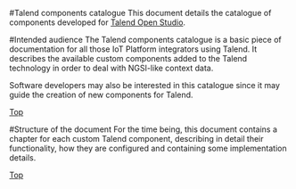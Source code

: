 #<a name="top"></a>Talend components catalogue
This document details the catalogue of components developed for [Talend  Open Studio](https://www.talend.com/products/talend-open-studio).

#Intended audience
The Talend components catalogue is a basic piece of documentation for all those IoT Platform integrators using Talend. It describes the available custom components added to the Talend technology in order to deal with NGSI-like context data.

Software developers may also be interested in this catalogue since it may guide the creation of new components for Talend.

[Top](#top)

#Structure of the document
For the time being, this document contains a chapter for each custom Talend component, describing in detail their functionality, how they are configured and containing some implementation details.

[Top](#top)
